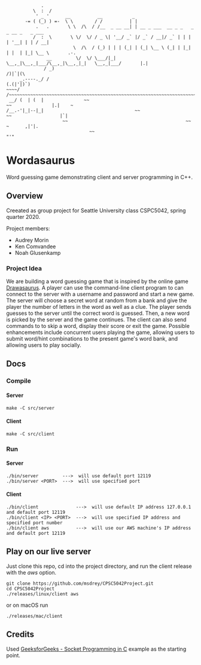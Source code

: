 ~~~
             .
          \  :  / 
           ' _ '      __          __           _                                       
       -= ( (_) ) =-  \ \        / /          | |                                      
           .   .       \ \  /\  / /__  _ __ __| | __ _ ___  __ _ _   _ _ __ _   _ ___  
          /  :  \       \ \/  \/ / _ \| '__/ _` |/ _` / __|/ _` | | | | '__| | | / __|
                         \  /\  / (_) | | | (_| | (_| \__ \ (_| | |_| | |  | |_| \__ \       .-.
               __         \/  \/ \___/|_|  \__,_|\__,_|___/\__,_|\__,_|_|   \__,_|___/       |.|
              / _)                                                                         /)|`|(\
     _.----._/ /                                                                          (.(|'|)`)
~~~~/         /~~~~~~~~~~~~~~~~~~~~~~~~~~~~~~~~~~~~~~~~~~~~~~~~~~~~~~~~~~~~~~~~~~~~~~~~~~~~`\`'./'~~~~
 __/ (  | (  |               ~~                                             ~~               |.|    ~    
/__.-'|_|--|_|                                  ~~                       ~~                  |`|            
                     ~~                                            ~~                ~      ,|'|.
                               ~~                                                            "'"
~~~
# Wordasaurus
Word guessing game demonstrating client and server programming in C++.  

## Overview
Creeated as group project for Seattle University class CSPC5042, spring quarter 2020.  

Project members:
- Audrey Morin
- Ken Comvandee
- Noah Glusenkamp

### Project Idea
We are building a word guessing game that is inspired by the online game [Drawasaurus](https://www.drawasaurus.org/). A player can use the command-line client program to can connect to the server with a username and password and start a new game. The server will choose a secret word at random from a bank and give the player the number of letters in the word as well as a clue. The player sends guesses to the server until the correct word is guessed. Then, a new word is picked by the server and the game continues. The client can also send commands to to skip a word, display their score or exit the game.
Possible enhancements include concurrent users playing the game, allowing users to submit word/hint combinations to the present game's word bank, and allowing users to play socially.

## Docs
### Compile
#### Server
```
make -C src/server
```
#### Client
```
make -C src/client
```

### Run
#### Server
```
./bin/server         --->  will use default port 12119
./bin/server <PORT>  --->  will use specified port
```
#### Client
```
./bin/client              --->  will use default IP address 127.0.0.1 and default port 12119
./bin/client <IP> <PORT>  --->  will use specified IP address and specified port number
./bin/client aws          --->  will use our AWS machine's IP address and default port 12119
```

## Play on our live server
Just clone this repo, cd into the project directory, and run the client release with the *aws* option.
```
git clone https://github.com/msdrey/CPSC5042Project.git
cd CPSC5042Project
./releases/linux/client aws
```
or on macOS run
```
./releases/mac/client
```
## Credits
Used [GeeksforGeeks - Socket Programming in C](https://www.geeksforgeeks.org/socket-programming-cc/) example as the starting point.